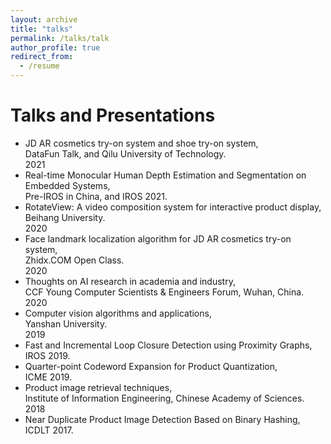 ```yaml
---
layout: archive
title: "talks"
permalink: /talks/talk
author_profile: true
redirect_from:
  - /resume
---
```

# Talks and Presentations #
* JD AR cosmetics try-on system and shoe try-on system,  
DataFun Talk, and Qilu University of Technology.   
 2021
* Real-time Monocular Human Depth Estimation and Segmentation on Embedded Systems,  
 Pre-IROS in China, and IROS  2021.  
* RotateView: A video composition system for interactive product display,  
 Beihang University.  
 2020 
* Face landmark localization algorithm for JD AR cosmetics try-on system,   
 Zhidx.COM Open Class.  
 2020   
* Thoughts on AI research in academia and industry,  
CCF Young Computer Scientists & Engineers Forum, Wuhan, China.  
2020    
* Computer vision algorithms and applications,  
  Yanshan University.     
  2019 
 * Fast and Incremental Loop Closure Detection using Proximity Graphs,  
   IROS 2019.  
 * Quarter-point Codeword Expansion for Product Quantization,  
   ICME  2019.  
* Product image retrieval techniques,  
 Institute of Information Engineering, Chinese Academy of Sciences.    
 2018
* Near Duplicate Product Image Detection Based on Binary Hashing,   
 ICDLT 2017.   
